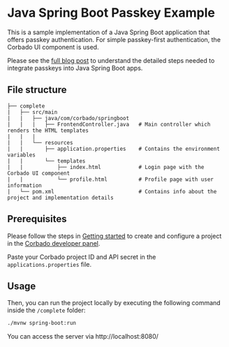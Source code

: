 # Java Spring Boot Passkey Example

This is a sample implementation of a Java Spring Boot application that offers passkey authentication. For simple passkey-first authentication, the Corbado UI component is used.

Please see the [full blog post](https://www.corbado.com/blog/passkeys-java-spring-boot) to understand the detailed steps needed to integrate passkeys into Java Spring Boot apps.

## File structure

```
├── complete
|   ├── src/main
|   |   ├── java/com/corbado/springboot
|   |   |   ├── FrontendController.java   # Main controller which renders the HTML templates
|   |   |
|   |   └── resources
|   |       ├── application.properties    # Contains the environment variables
|   |       └── templates
|   |           ├── index.html            # Login page with the Corbado UI component
|   |           └── profile.html          # Profile page with user information
|   └── pom.xml                           # Contains info about the project and implementation details
```

## Prerequisites

Please follow the steps in [Getting started](https://docs.corbado.com/overview/getting-started) to create and configure
a project in the [Corbado developer panel](https://app.corbado.com/signin?framework=Java-Spring&technology=passkeys#register).

Paste your Corbado project ID and API secret in the `applications.properties` file.

## Usage

Then, you can run the project locally by executing the following command inside the `/complete` folder:

```bash
./mvnw spring-boot:run
```

You can access the server via http://localhost:8080/
